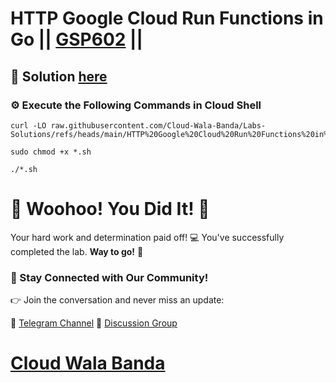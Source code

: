# HTTP Google Cloud Run Functions in Go || [GSP602](https://www.cloudskillsboost.google/focuses/5171?parent=catalog) ||

## 🔑 Solution [here](https://youtu.be/pPl-6kQ5wFA)

### ⚙️ Execute the Following Commands in Cloud Shell

```
curl -LO raw.githubusercontent.com/Cloud-Wala-Banda/Labs-Solutions/refs/heads/main/HTTP%20Google%20Cloud%20Run%20Functions%20in%20Go/gsp602.sh

sudo chmod +x *.sh

./*.sh
```

# 🎉 Woohoo! You Did It! 🎉

Your hard work and determination paid off! 💻
You've successfully completed the lab. **Way to go!** 🚀

### 💬 Stay Connected with Our Community!

👉 Join the conversation and never miss an update:

📢 [Telegram Channel](https://t.me/cloudwalabanda)
👥 [Discussion Group](https://t.me/cloudwalabandachats)

# [Cloud Wala Banda](https://www.youtube.com/@cloudwalabanda)
